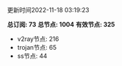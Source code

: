 更新时间2022-11-18 03:19:23

**总订阅: 73**
**总节点: 1004**
**有效节点: 325**
- v2ray节点: 216
- trojan节点: 65
- ss节点: 44
